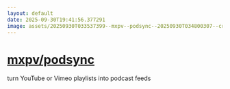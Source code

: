 ```yaml
---
layout: default
date: 2025-09-30T19:41:56.377291
image: assets/20250930T033537399--mxpv--podsync--20250930T034800307--cropped.png
---
```


# [mxpv/podsync](https://github.com/mxpv/podsync)

turn YouTube or Vimeo playlists into podcast feeds

